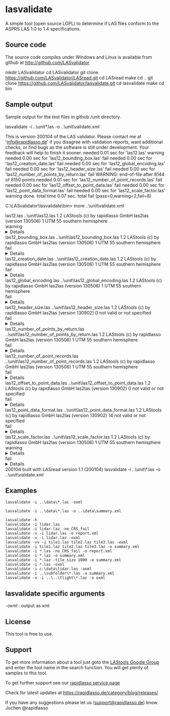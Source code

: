 ﻿# lasvalidate

A simple tool (open source LGPL) to determine if LAS files
conform to the ASPRS LAS 1.0 to 1.4 specifications.


## Source code

The source code compiles under Windows and Linux is available from
github at http://github.com/LASvalidator

mkdir LASvalidator
cd LASvalidator
git clone https://github.com/LASvalidator/LASread.git 
cd LASread 
make 
cd .. 
git clone https://github.com/LASvalidator/lasvalidate.git 
cd lasvalidate 
make 
cd bin 


## Sample output

Sample output for the test files in github /unit directory.

lasvalidate -i ..\unit\*.las -o ..\unit\validate.xml

This is version 200104 of the LAS validator. Please contact
me at 'info@rapidlasso.de' if you disagree with
validation reports, want additional checks, or find bugs as
the software is still under development. Your feedback will
help to finish it sooner.
needed 0.01 sec for 'las12.las' warning
needed 0.00 sec for 'las12_bounding_box.las' fail
needed 0.00 sec for 'las12_creation_date.las' fail
needed 0.00 sec for 'las12_global_encoding.las' fail
needed 0.00 sec for 'las12_header_size.las' fail
needed 0.00 sec for 'las12_number_of_points_by_return.las' fail
WARNING: end-of-file after 8144 of 8150 points
needed 0.01 sec for 'las12_number_of_point_records.las' fail
needed 0.00 sec for 'las12_offset_to_point_data.las' fail
needed 0.00 sec for 'las12_point_data_format.las' fail
needed 0.00 sec for 'las12_scale_factor.las' warning
done. total time 0.07 sec. total fail (pass=0,warning=2,fail=8)

C:\LASvalidator\lasvalidate\bin> more  ..\unit\validate.xml
<?xml version="1.0" encoding="UTF-8"?>
<LASvalidator>
  <report>
    <file>
      <name>las12.las</name>
      <path>..\unit\las12.las</path>
      <version>1.2</version>
      <system_identifier>LAStools (c) by rapidlasso GmbH</system_identifier>
      <generating_software>las2las (version 130506)</generating_software>
      <point_data_format>1</point_data_format>
      <CRS>UTM 55 southern hemisphere</CRS>
    </file>
    <summary>
      warning
    </summary>
    <details>
      <warning>
        <variable>return number</variable>
        <note>there are 1 points with a return number of 6</note>
      </warning>
      <warning>
        <variable>return number</variable>
        <note>there are 6 points with a number of returns of given pulse of 6</note>
      </warning>
    </details>
  </report>
  <report>
    <file>
      <name>las12_bounding_box.las</name>
      <path>..\unit\las12_bounding_box.las</path>
      <version>1.2</version>
      <system_identifier>LAStools (c) by rapidlasso GmbH</system_identifier>
      <generating_software>las2las (version 130506)</generating_software>
      <point_data_format>1</point_data_format>
      <CRS>UTM 55 southern hemisphere</CRS>
    </file>
    <summary>
      fail
    </summary>
    <details>
      <fail>
        <variable>bounding box</variable>
        <note>there are 1003 points outside of the bounding box specified in the LAS file header</note>
      </fail>
      <fail>
        <variable>min x</variable>
        <note>should be 309240.00 and not 309240.15</note>
      </fail>
      <fail>
        <variable>max x</variable>
        <note>should be 309254.99 and not 309254.50</note>
      </fail>
      <fail>
        <variable>min y</variable>
        <note>should be 6143455.00 and not 6143455.20</note>
      </fail>
      <fail>
        <variable>max y</variable>
        <note>should be 6143469.99 and not 6143468.50</note>
      </fail>
      <fail>
        <variable>min z</variable>
        <note>should be 455.07 and not 455.70</note>
      </fail>
      <fail>
        <variable>max z</variable>
        <note>should be 471.39 and not 471.30</note>
      </fail>
      <warning>
        <variable>return number</variable>
        <note>there are 1 points with a return number of 6</note>
      </warning>
      <warning>
        <variable>return number</variable>
        <note>there are 6 points with a number of returns of given pulse of 6</note>
      </warning>
    </details>
  </report>
  <report>
    <file>
      <name>las12_creation_date.las</name>
      <path>..\unit\las12_creation_date.las</path>
      <version>1.2</version>
      <system_identifier>LAStools (c) by rapidlasso GmbH</system_identifier>
      <generating_software>las2las (version 130506)</generating_software>
      <point_data_format>1</point_data_format>
      <CRS>UTM 55 southern hemisphere</CRS>
    </file>
    <summary>
      fail
    </summary>
    <details>
      <fail>
        <variable>file creation day</variable>
        <note>not set</note>
      </fail>
      <fail>
        <variable>file creation year</variable>
        <note>not set</note>
      </fail>
      <warning>
        <variable>return number</variable>
        <note>there are 1 points with a return number of 6</note>
      </warning>
      <warning>
        <variable>return number</variable>
        <note>there are 6 points with a number of returns of given pulse of 6</note>
      </warning>
    </details>
  </report>
  <report>
    <file>
      <name>las12_global_encoding.las</name>
      <path>..\unit\las12_global_encoding.las</path>
      <version>1.2</version>
      <system_identifier>LAStools (c) by rapidlasso GmbH</system_identifier>
      <generating_software>las2las (version 130506)</generating_software>
      <point_data_format>1</point_data_format>
      <CRS>UTM 55 southern hemisphere</CRS>
    </file>
    <summary>
      fail
    </summary>
    <details>
      <fail>
        <variable>global encoding</variable>
        <note>should not be greater than 1 for LAS version 1.2 but is 63</note>
      </fail>
      <fail>
        <variable>global encoding</variable>
        <note>set bit 4 not defined for LAS version 1.2</note>
      </fail>
      <fail>
        <variable>global encoding</variable>
        <note>set bit 3 not defined for LAS version 1.2</note>
      </fail>
      <fail>
        <variable>global encoding</variable>
        <note>set bit 2 not defined for LAS version 1.2</note>
      </fail>
      <fail>
        <variable>global encoding</variable>
        <note>set bit 2 not defined for point data format 1</note>
      </fail>
      <fail>
        <variable>global encoding</variable>
        <note>although bit 1 and bit 2 are mutually exclusive they are both set</note>
      </fail>
      <fail>
        <variable>global encoding</variable>
        <note>set bit 1 not defined for LAS version 1.2</note>
      </fail>
      <fail>
        <variable>global encoding</variable>
        <note>set bit 1 not defined for point data format 1</note>
      </fail>
      <warning>
        <variable>return number</variable>
        <note>there are 1 points with a return number of 6</note>
      </warning>
      <warning>
        <variable>return number</variable>
        <note>there are 6 points with a number of returns of given pulse of 6</note>
      </warning>
    </details>
  </report>
  <report>
    <file>
      <name>las12_header_size.las</name>
      <path>..\unit\las12_header_size.las</path>
      <version>1.2</version>
      <system_identifier>LAStools (c) by rapidlasso GmbH</system_identifier>
      <generating_software>las2las (version 130902)</generating_software>
      <point_data_format>0</point_data_format>
      <CRS>not valid or not specified</CRS>
    </file>
    <summary>
      fail
    </summary>
    <details>
      <fail>
        <variable>header size</variable>
        <note>the header_size of any LAS file is at least 227 but here it is only 226</note>
      </fail>
    </details>
  </report>
  <report>
    <file>
      <name>las12_number_of_points_by_return.las</name>
      <path>..\unit\las12_number_of_points_by_return.las</path>
      <version>1.2</version>
      <system_identifier>LAStools (c) by rapidlasso GmbH</system_identifier>
      <generating_software>las2las (version 130506)</generating_software>
      <point_data_format>1</point_data_format>
      <CRS>UTM 55 southern hemisphere</CRS>
    </file>
    <summary>
      fail
    </summary>
    <details>
      <fail>
        <variable>number of points by return[0]</variable>
        <note>the number of 1st returns is 4405 and not 4400</note>
      </fail>
      <fail>
        <variable>number of points by return[2]</variable>
        <note>the number of 3rd returns is 1031 and not 1030</note>
      </fail>
      <fail>
        <variable>number of points by return[3]</variable>
        <note>the number of 4th returns is 201 and not 200</note>
      </fail>
      <fail>
        <variable>number of points by return[4]</variable>
        <note>the number of 5th returns is 26 and not 30</note>
      </fail>
      <warning>
        <variable>return number</variable>
        <note>there are 1 points with a return number of 6</note>
      </warning>
      <warning>
        <variable>return number</variable>
        <note>there are 6 points with a number of returns of given pulse of 6</note>
      </warning>
    </details>
  </report>
  <report>
    <file>
      <name>las12_number_of_point_records.las</name>
      <path>..\unit\las12_number_of_point_records.las</path>
      <version>1.2</version>
      <system_identifier>LAStools (c) by rapidlasso GmbH</system_identifier>
      <generating_software>las2las (version 130506)</generating_software>
      <point_data_format>1</point_data_format>
      <CRS>UTM 55 southern hemisphere</CRS>
    </file>
    <summary>
      fail
    </summary>
    <details>
      <fail>
        <variable>number of point records</variable>
        <note>there are only 8144 point records and not 8150</note>
      </fail>
      <warning>
        <variable>return number</variable>
        <note>there are 1 points with a return number of 6</note>
      </warning>
      <warning>
        <variable>return number</variable>
        <note>there are 6 points with a number of returns of given pulse of 6</note>
      </warning>
    </details>
  </report>
  <report>
    <file>
      <name>las12_offset_to_point_data.las</name>
      <path>..\unit\las12_offset_to_point_data.las</path>
      <version>1.2</version>
      <system_identifier>LAStools (c) by rapidlasso GmbH</system_identifier>
      <generating_software>las2las (version 130902)</generating_software>
      <point_data_format>0</point_data_format>
      <CRS>not valid or not specified</CRS>
    </file>
    <summary>
      fail
    </summary>
    <details>
      <fail>
        <variable>offset to point data</variable>
        <note>the offset_to_point_data 225 must be equal or larger than the header_size 227</note>
      </fail>
    </details>
  </report>
  <report>
    <file>
      <name>las12_point_data_format.las</name>
      <path>..\unit\las12_point_data_format.las</path>
      <version>1.2</version>
      <system_identifier>LAStools (c) by rapidlasso GmbH</system_identifier>
      <generating_software>las2las (version 130902)</generating_software>
      <point_data_format>14</point_data_format>
      <CRS>not valid or not specified</CRS>
    </file>
    <summary>
      fail
    </summary>
    <details>
      <fail>
        <variable>point type or size</variable>
      </fail>
    </details>
  </report>
  <report>
    <file>
      <name>las12_scale_factor.las</name>
      <path>..\unit\las12_scale_factor.las</path>
      <version>1.2</version>
      <system_identifier>LAStools (c) by rapidlasso GmbH</system_identifier>
      <generating_software>las2las (version 130506)</generating_software>
      <point_data_format>1</point_data_format>
      <CRS>UTM 55 southern hemisphere</CRS>
    </file>
    <summary>
      warning
    </summary>
    <details>
      <warning>
        <variable>x scale factor</variable>
        <note>should be factor ten of 0.1 or 0.5 or 0.25 and not 0.003333</note>
      </warning>
      <warning>
        <variable>y scale factor</variable>
        <note>should be factor ten of 0.1 or 0.5 or 0.25 and not 0.0123456789</note>
      </warning>
      <warning>
        <variable>z scale factor</variable>
        <note>should be factor ten of 0.1 or 0.5 or 0.25 and not 0.00987654321</note>
      </warning>
      <warning>
        <variable>return number</variable>
        <note>there are 1 points with a return number of 6</note>
      </warning>
      <warning>
        <variable>return number</variable>
        <note>there are 6 points with a number of returns of given pulse of 6</note>
      </warning>
    </details>
  </report>
  <total>
    fail
    <details>
      <pass>0</pass>
      <warning>2</warning>
      <fail>8</fail>
    </details>
  </total>
  <version>
    200104 built with LASread version 1.1 (200104)
  </version>
  <command_line>
    lasvalidate -i ..\unit\*.las -o ..\unit\validate.xml
  </command_line>
</LASvalidator>


## Examples

    lasvalidate -i ..\data\*.las -oxml
    
    lasvalidate -i ..\data\*.las -o ..\data\summary.xml

    lasvalidate -h
    lasvalidate -i lidar.las
    lasvalidate -i lidar.laz -no_CRS_fail
    lasvalidate -v -i lidar.las -o report.xml
    lasvalidate -v -i lidar.laz -oxml
    lasvalidate -vv -i tile1.las tile2.las tile3.las -oxml
    lasvalidate -i tile1.laz tile2.laz tile3.laz -o summary.xml
    lasvalidate -i *.las -no_CRS_fail -o report.xml
    lasvalidate -i *.laz -o summary.xml
    lasvalidate -i *.laz -tile_size 1000 -o summary.xml
    lasvalidate -i *.las -oxml
    lasvalidate -i c:\data\lidar.las -oxml
    lasvalidate -i ..\subfolder\*.las -o summary.xml
    lasvalidate -v -i ..\..\flight\*.laz -o oxml


## lasvalidate specific arguments

-oxml : output as xml


## License

This tool is free to use.

## Support

To get more information about a tool just goto the
[LAStools Google Group](http://groups.google.com/group/lastools/)
and enter the tool name in the search function.
You will get plenty of samples to this tool.

To get further support see our
[rapidlasso service page](https://rapidlasso.de/service/)

Check for latest updates at
https://rapidlasso.de/category/blog/releases/

If you have any suggestions please let us (support@rapidlasso.de) know.
Jochen @rapidlasso
